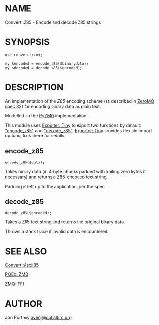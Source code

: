 # NAME

Convert::Z85 - Encode and decode Z85 strings

# SYNOPSIS

    use Convert::Z85;

    my $encoded = encode_z85($binarydata);
    my $decoded = decode_z85($encoded);

# DESCRIPTION

An implementation of the _Z85_ encoding scheme (as described in
[ZeroMQ spec 32](http://rfc.zeromq.org/spec:32)) for encoding binary data as
plain text.

Modelled on the [PyZMQ](http://zeromq.github.io/pyzmq/) implementation.

This module uses [Exporter::Tiny](https://metacpan.org/pod/Exporter::Tiny) to export two functions by default:
["encode\_z85"](#encode_z85) and ["decode\_z85"](#decode_z85). [Exporter::Tiny](https://metacpan.org/pod/Exporter::Tiny) provides flexible import
options; look there for details.

## encode\_z85

    encode_z85($data);

Takes binary data (in 4-byte chunks padded with trailing zero bytes if
necessary) and returns a Z85-encoded text string.

Padding is left up to the application, per the spec.

## decode\_z85

    decode_z85($encoded);

Takes a Z85 text string and returns the original binary data.

Throws a stack trace if invalid data is encountered.

# SEE ALSO

[Convert::Ascii85](https://metacpan.org/pod/Convert::Ascii85)

[POEx::ZMQ](https://metacpan.org/pod/POEx::ZMQ)

[ZMQ::FFI](https://metacpan.org/pod/ZMQ::FFI)

# AUTHOR

Jon Portnoy <avenj@cobaltirc.org>
